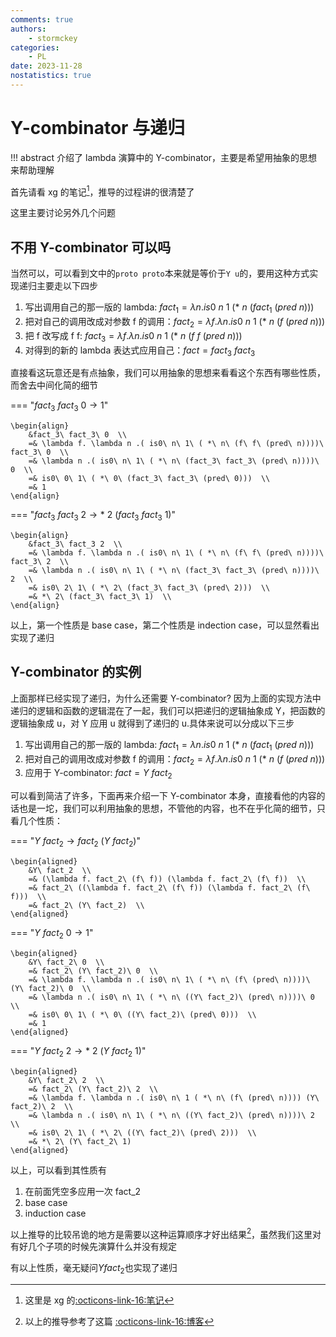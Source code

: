 ```yaml
---
comments: true
authors:
    - stormckey
categories:
    - PL
date: 2023-11-28
nostatistics: true
---
```


# Y-combinator 与递归

!!! abstract
    介绍了 lambda 演算中的 Y-combinator，主要是希望用抽象的思想来帮助理解

<!-- more -->

首先请看 xg 的笔记[^1]，推导的过程讲的很清楚了

[^1]: 这里是 xg 的[:octicons-link-16:笔记](https://note.tonycrane.cc/cs/pl/ppl/topic1/#y-combinator)

这里主要讨论另外几个问题

## 不用 Y-combinator 可以吗

当然可以，可以看到文中的`proto proto`本来就是等价于`Y u`的，要用这种方式实现递归主要走以下四步

1. 写出调用自己的那一版的 lambda: $fact_1 = \lambda n . is0\ n\ 1\ ( *\ n\ (fact_1\ (pred\ n)))$
2. 把对自己的调用改成对参数 f 的调用：$fact_2 = \lambda f. \lambda n . is0\ n\ 1\ ( *\ n\ (f\ (pred\ n)))$
3. 把 f 改写成 f f: $fact_3 = \lambda f. \lambda n . is0\ n\ 1\ ( *\ n\ (f\ f\ (pred\ n)))$
4. 对得到的新的 lambda 表达式应用自己：$fact = fact_3\ fact_3$

直接看这玩意还是有点抽象，我们可以用抽象的思想来看看这个东西有哪些性质，而舍去中间化简的细节

=== "$fact_3\ fact_3\ 0 \rightarrow 1$"

    \begin{align}
        &fact_3\ fact_3\ 0  \\
        =& \lambda f. \lambda n .( is0\ n\ 1\ ( *\ n\ (f\ f\ (pred\ n))))\ fact_3\ 0  \\
        =& \lambda n .( is0\ n\ 1\ ( *\ n\ (fact_3\ fact_3\ (pred\ n))))\ 0  \\
        =& is0\ 0\ 1\ ( *\ 0\ (fact_3\ fact_3\ (pred\ 0)))  \\
        =& 1
    \end{align}


=== "$fact_3\ fact_3\ 2 \rightarrow *\ 2\ (fact_3\ fact_3\ 1)$"

    \begin{align}
        &fact_3\ fact_3 2  \\
        =& \lambda f. \lambda n .( is0\ n\ 1\ ( *\ n\ (f\ f\ (pred\ n))))\ fact_3\ 2  \\
        =& \lambda n .( is0\ n\ 1\ ( *\ n\ (fact_3\ fact_3\ (pred\ n))))\ 2  \\
        =& is0\ 2\ 1\ ( *\ 2\ (fact_3\ fact_3\ (pred\ 2)))  \\
        =& *\ 2\ (fact_3\ fact_3\ 1)  \\
    \end{align}

以上，第一个性质是 base case，第二个性质是 indection case，可以显然看出实现了递归

## Y-combinator 的实例

上面那样已经实现了递归，为什么还需要 Y-combinator? 因为上面的实现方法中递归的逻辑和函数的逻辑混在了一起，我们可以把递归的逻辑抽象成 Y，把函数的逻辑抽象成 u，对 Y 应用 u 就得到了递归的 u.具体来说可以分成以下三步

1. 写出调用自己的那一版的 lambda: $fact_1 = \lambda n . is0\ n\ 1\ ( *\ n\ (fact_1\ (pred\ n)))$
2. 把对自己的调用改成对参数 f 的调用：$fact_2 = \lambda f. \lambda n . is0\ n\ 1\ ( *\ n\ (f\ (pred\ n)))$
3. 应用于 Y-combinator: $fact = Y\ fact_2$

可以看到简洁了许多，下面再来介绍一下 Y-combinator 本身，直接看他的内容的话也是一坨，我们可以利用抽象的思想，不管他的内容，也不在乎化简的细节，只看几个性质：

=== "$Y\ fact_2 \rightarrow fact_2\ (Y\ fact_2)$"

    \begin{aligned}
        &Y\ fact_2  \\
        =& (\lambda f. fact_2\ (f\ f)) (\lambda f. fact_2\ (f\ f))  \\
        =& fact_2\ ((\lambda f. fact_2\ (f\ f)) (\lambda f. fact_2\ (f\ f)))  \\
        =& fact_2\ (Y\ fact_2)  \\
    \end{aligned}

=== "$Y\ fact_2\ 0 \rightarrow 1$"

    \begin{aligned}
        &Y\ fact_2\ 0  \\
        =& fact_2\ (Y\ fact_2)\ 0  \\
        =& \lambda f. \lambda n .( is0\ n\ 1\ ( *\ n\ (f\ (pred\ n))))\ (Y\ fact_2)\ 0  \\
        =& \lambda n .( is0\ n\ 1\ ( *\ n\ ((Y\ fact_2)\ (pred\ n))))\ 0  \\
        =& is0\ 0\ 1\ ( *\ 0\ ((Y\ fact_2)\ (pred\ 0)))  \\
        =& 1
    \end{aligned}

=== "$Y\ fact_2\ 2 \rightarrow *\ 2\ (Y\ fact_2\ 1)$"

    \begin{aligned}
        &Y\ fact_2\ 2  \\
        =& fact_2\ (Y\ fact_2)\ 2  \\
        =& \lambda f. \lambda n .( is0\ n\ 1 ( *\ n\ (f\ (pred\ n)))) (Y\ fact_2)\ 2  \\
        =& \lambda n .( is0\ n\ 1\ ( *\ n\ ((Y\ fact_2)\ (pred\ n))))\ 2  \\
        =& is0\ 2\ 1\ ( *\ 2\ ((Y\ fact_2)\ (pred\ 2)))  \\
        =& *\ 2\ (Y\ fact_2\ 1)
    \end{aligned}

以上，可以看到其性质有

1. 在前面凭空多应用一次 fact_2
2. base case
3. induction case

以上推导的比较吊诡的地方是需要以这种运算顺序才好出结果[^2]，虽然我们这里对有好几个子项的时候先演算什么并没有规定

[^2]: 以上的推导参考了这篇 [:octicons-link-16:博客](https://sookocheff.com/post/fp/recursive-lambda-functions/)

有以上性质，毫无疑问$Y fact_2$也实现了递归

